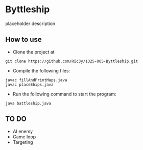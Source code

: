 # Byttleship

placeholder description

## How to use

- Clone the project at 
```
git clone https://github.com/Ric3y/1325-005-Byttleship.git
 ```

- Compile the following files:
```
javac fillAndPrintMaps.java
javac placeShips.java 
```

- Run the following command to start the program:
```
java battleship.java
```

## TO DO

- AI enemy
- Game loop
- Targeting
